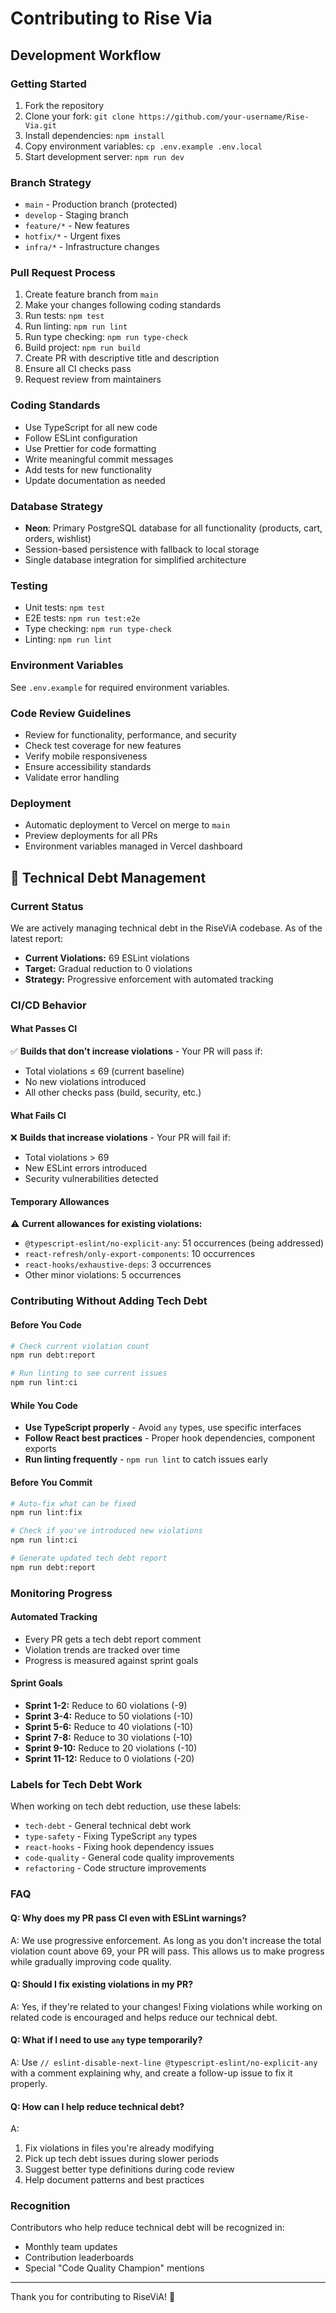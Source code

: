 # Contributing to Rise Via

## Development Workflow

### Getting Started
1. Fork the repository
2. Clone your fork: `git clone https://github.com/your-username/Rise-Via.git`
3. Install dependencies: `npm install`
4. Copy environment variables: `cp .env.example .env.local`
5. Start development server: `npm run dev`

### Branch Strategy
- `main` - Production branch (protected)
- `develop` - Staging branch
- `feature/*` - New features
- `hotfix/*` - Urgent fixes
- `infra/*` - Infrastructure changes

### Pull Request Process
1. Create feature branch from `main`
2. Make your changes following coding standards
3. Run tests: `npm test`
4. Run linting: `npm run lint`
5. Run type checking: `npm run type-check`
6. Build project: `npm run build`
7. Create PR with descriptive title and description
8. Ensure all CI checks pass
9. Request review from maintainers

### Coding Standards
- Use TypeScript for all new code
- Follow ESLint configuration
- Use Prettier for code formatting
- Write meaningful commit messages
- Add tests for new functionality
- Update documentation as needed

### Database Strategy
- **Neon**: Primary PostgreSQL database for all functionality (products, cart, orders, wishlist)
- Session-based persistence with fallback to local storage
- Single database integration for simplified architecture

### Testing
- Unit tests: `npm test`
- E2E tests: `npm run test:e2e`
- Type checking: `npm run type-check`
- Linting: `npm run lint`

### Environment Variables
See `.env.example` for required environment variables.

### Code Review Guidelines
- Review for functionality, performance, and security
- Check test coverage for new features
- Verify mobile responsiveness
- Ensure accessibility standards
- Validate error handling

### Deployment
- Automatic deployment to Vercel on merge to `main`
- Preview deployments for all PRs
- Environment variables managed in Vercel dashboard

## 🔧 Technical Debt Management

### Current Status
We are actively managing technical debt in the RiseViA codebase. As of the latest report:

- **Current Violations:** 69 ESLint violations
- **Target:** Gradual reduction to 0 violations
- **Strategy:** Progressive enforcement with automated tracking

### CI/CD Behavior

#### What Passes CI
✅ **Builds that don't increase violations** - Your PR will pass if:
- Total violations ≤ 69 (current baseline)
- No new violations introduced
- All other checks pass (build, security, etc.)

#### What Fails CI
❌ **Builds that increase violations** - Your PR will fail if:
- Total violations > 69
- New ESLint errors introduced
- Security vulnerabilities detected

#### Temporary Allowances
⚠️ **Current allowances for existing violations:**
- `@typescript-eslint/no-explicit-any`: 51 occurrences (being addressed)
- `react-refresh/only-export-components`: 10 occurrences
- `react-hooks/exhaustive-deps`: 3 occurrences
- Other minor violations: 5 occurrences

### Contributing Without Adding Tech Debt

#### Before You Code
```bash
# Check current violation count
npm run debt:report

# Run linting to see current issues
npm run lint:ci
```

#### While You Code
- **Use TypeScript properly** - Avoid `any` types, use specific interfaces
- **Follow React best practices** - Proper hook dependencies, component exports
- **Run linting frequently** - `npm run lint` to catch issues early

#### Before You Commit
```bash
# Auto-fix what can be fixed
npm run lint:fix

# Check if you've introduced new violations
npm run lint:ci

# Generate updated tech debt report
npm run debt:report
```

### Monitoring Progress

#### Automated Tracking
- Every PR gets a tech debt report comment
- Violation trends are tracked over time
- Progress is measured against sprint goals

#### Sprint Goals
- **Sprint 1-2:** Reduce to 60 violations (-9)
- **Sprint 3-4:** Reduce to 50 violations (-10)
- **Sprint 5-6:** Reduce to 40 violations (-10)
- **Sprint 7-8:** Reduce to 30 violations (-10)
- **Sprint 9-10:** Reduce to 20 violations (-10)
- **Sprint 11-12:** Reduce to 0 violations (-20)

### Labels for Tech Debt Work
When working on tech debt reduction, use these labels:
- `tech-debt` - General technical debt work
- `type-safety` - Fixing TypeScript `any` types
- `react-hooks` - Fixing hook dependency issues
- `code-quality` - General code quality improvements
- `refactoring` - Code structure improvements

### FAQ

#### Q: Why does my PR pass CI even with ESLint warnings?
A: We use progressive enforcement. As long as you don't increase the total violation count above 69, your PR will pass. This allows us to make progress while gradually improving code quality.

#### Q: Should I fix existing violations in my PR?
A: Yes, if they're related to your changes! Fixing violations while working on related code is encouraged and helps reduce our technical debt.

#### Q: What if I need to use `any` type temporarily?
A: Use `// eslint-disable-next-line @typescript-eslint/no-explicit-any` with a comment explaining why, and create a follow-up issue to fix it properly.

#### Q: How can I help reduce technical debt?
A: 
1. Fix violations in files you're already modifying
2. Pick up tech debt issues during slower periods
3. Suggest better type definitions during code review
4. Help document patterns and best practices

### Recognition
Contributors who help reduce technical debt will be recognized in:
- Monthly team updates
- Contribution leaderboards  
- Special "Code Quality Champion" mentions

---

Thank you for contributing to RiseViA! 🌿
